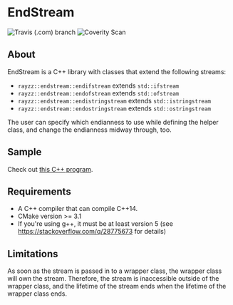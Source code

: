 # EndStream

![Travis (.com) branch](https://img.shields.io/travis/com/rzhao271/endstream/master) ![Coverity Scan](https://img.shields.io/coverity/scan/20997)

## About

EndStream is a C++ library with classes that extend the following streams:

- `rayzz::endstream::endifstream` extends `std::ifstream`
- `rayzz::endstream::endofstream` extends `std::ofstream`
- `rayzz::endstream::endistringstream` extends `std::istringstream`
- `rayzz::endstream::endostringstream` extends `std::ostringstream`

The user can specify which endianness to use while defining the helper class, 
and change the endianness midway through, too.

## Sample

Check out [this C++ program](sample/src/main.cpp).

## Requirements

- A C++ compiler that can compile C++14.
- CMake version >= 3.1
- If you're using g++, it must be at least version 5 (see https://stackoverflow.com/q/28775673 for details)

## Limitations

As soon as the stream is passed in to a wrapper class, the wrapper class will own the stream.
Therefore, the stream is inaccessible outside of the wrapper class, and the lifetime of the stream ends when the lifetime of the wrapper class ends.
